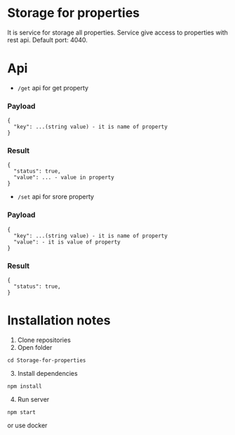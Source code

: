 # Storage for properties
It is service for storage all properties. Service give access to properties with rest api.
Default port: 4040.
# Api
* ```/get``` api for get property
### Payload
```
{
  "key": ...(string value) - it is name of property
}
```
### Result
```
{
  "status": true,
  "value": ... - value in property
}
```
* ```/set``` api for srore property
### Payload
```
{
  "key": ...(string value) - it is name of property
  "value": - it is value of property
}
```
### Result
```
{
  "status": true,
}
```
# Installation notes
1. Clone repositories
2. Open folder
```
cd Storage-for-properties
```
3. Install dependencies
```
npm install
```
4. Run server
```
npm start
```
or use docker